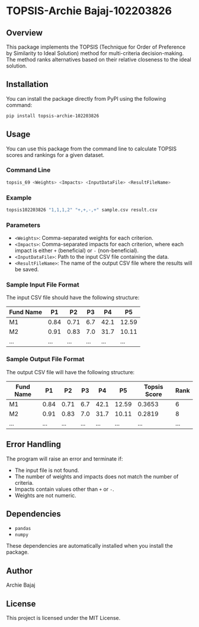 # TOPSIS-Archie Bajaj-102203826

## Overview

This package implements the TOPSIS (Technique for Order of Preference by Similarity to Ideal Solution) method for multi-criteria decision-making. The method ranks alternatives based on their relative closeness to the ideal solution.

## Installation

You can install the package directly from PyPI using the following command:

```bash
pip install topsis-archie-102203826
```

## Usage

You can use this package from the command line to calculate TOPSIS scores and rankings for a given dataset.

### Command Line

```bash
topsis_69 <Weights> <Impacts> <InputDataFile> <ResultFileName>
```

### Example

```bash
topsis102203826 "1,1,1,2" "+,+,-,+" sample.csv result.csv
```

### Parameters

- `<Weights>`: Comma-separated weights for each criterion.
- `<Impacts>`: Comma-separated impacts for each criterion, where each impact is either `+` (beneficial) or `-` (non-beneficial).
- `<InputDataFile>`: Path to the input CSV file containing the data.
- `<ResultFileName>`: The name of the output CSV file where the results will be saved.

### Sample Input File Format

The input CSV file should have the following structure:

| Fund Name | P1  | P2  | P3  | P4  | P5  |
|-----------|-----|-----|-----|-----|-----|
| M1        | 0.84| 0.71| 6.7 | 42.1| 12.59|
| M2        | 0.91| 0.83| 7.0 | 31.7| 10.11|
| ...       | ... | ... | ... | ... | ... |

### Sample Output File Format

The output CSV file will have the following structure:

| Fund Name | P1  | P2  | P3  | P4  | P5  | Topsis Score | Rank |
|-----------|-----|-----|-----|-----|-----|--------------|------|
| M1        | 0.84| 0.71| 6.7 | 42.1| 12.59| 0.3653       | 6    |
| M2        | 0.91| 0.83| 7.0 | 31.7| 10.11| 0.2819       | 8    |
| ...       | ... | ... | ... | ... | ...  | ...          | ...  |

## Error Handling

The program will raise an error and terminate if:

- The input file is not found.
- The number of weights and impacts does not match the number of criteria.
- Impacts contain values other than `+` or `-`.
- Weights are not numeric.

## Dependencies

- `pandas`
- `numpy`

These dependencies are automatically installed when you install the package.

## Author

Archie Bajaj

## License

This project is licensed under the MIT License.
```
